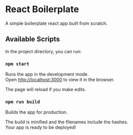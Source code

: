 # React Boilerplate

A simple boilerplate react app built from scratch.

## Available Scripts

In the project directory, you can run:

### `npm start`

Runs the app in the development mode.<br />
Open [http://localhost:3000](http://localhost:3000) to view it in the browser.

The page will reload if you make edits.<br />

### `npm run build`

Builds the app for production.<br />

The build is minified and the filenames include the hashes.<br />
Your app is ready to be deployed!
